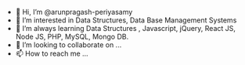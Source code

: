 - 👋 Hi, I’m @arunpragash-periyasamy
- 👀 I’m interested in Data Structures, Data Base Management Systems
- 🌱 I’m always learning Data Structures , Javascript,  jQuery, React JS, Node JS, PHP, MySQL, Mongo DB.
- 💞️ I’m looking to collaborate on ...
- 📫 How to reach me ...

<!---
arunpragash-periyasamy/arunpragash-periyasamy is a ✨ special ✨ repository because its `README.md` (this file) appears on your GitHub profile.
You can click the Preview link to take a look at your changes.
--->
